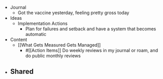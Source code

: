 - Journal
    - Got the vaccine yesterday, feeling pretty gross today
- Ideas
    - Implementation Actions
        - Plan for failures and setback and have a system that becomes automatic
- Content
    - [[What Gets Measured Gets Managed]]
        - #[[Action Items]] Do weekly reviews in my journal or roam, and do public monthly reviews
- Shared
    - 
